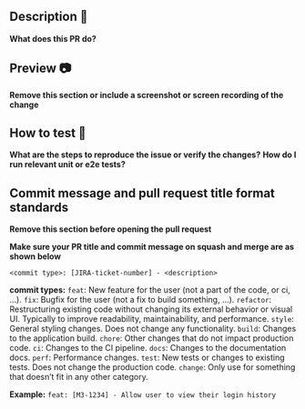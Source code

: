 ## Description 📝

**What does this PR do?**

## Preview 📷

**Remove this section or include a screenshot or screen recording of the change**

## How to test 🧪

**What are the steps to reproduce the issue or verify the changes?**
**How do I run relevant unit or e2e tests?**

## Commit message and pull request title format standards

**Remove this section before opening the pull request**

**Make sure your PR title and commit message on squash and merge are as shown below**

`<commit type>: [JIRA-ticket-number] - <description>`

**commit types:**
`feat`: New feature for the user (not a part of the code, or ci, ...).
`fix`: Bugfix for the user (not a fix to build something, ...).
`refactor`: Restructuring existing code without changing its external behavior or visual UI. Typically to improve readability, maintainability, and performance.
`style`: General styling changes. Does not change any functionality.
`build`: Changes to the application build.
`chore`: Other changes that do not impact production code.
`ci`: Changes to the CI pipeline.
`docs`: Changes to the documentation docs.
`perf`: Performance changes.
`test`: New tests or changes to existing tests. Does not change the production code.
`change`: Only use for something that doesn’t fit in any other category.

**Example:** `feat: [M3-1234] - Allow user to view their login history`
